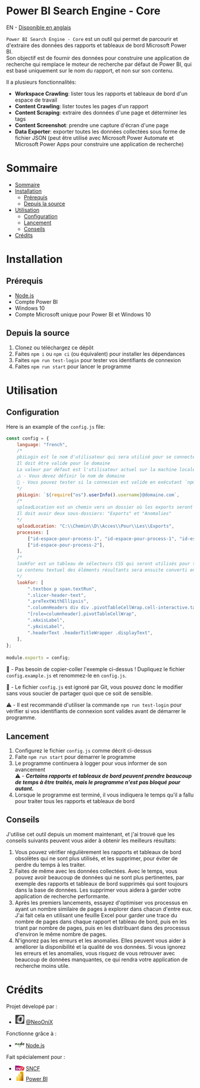 <!-- prettier-ignore-start -->
<!-- omit in toc -->
# Power BI Search Engine - Core
<!-- prettier-ignore-end -->

EN - [Disponible en anglais](/README.md)

`Power BI Search Engine - Core` est un outil qui permet de parcourir et d'extraire des données des rapports et tableaux de bord Microsoft Power BI.  
Son objectif est de fournir des données pour construire une application de recherche qui remplace le moteur de recherche par défaut de Power BI, qui est basé uniquement sur le nom du rapport, et non sur son contenu.

Il a plusieurs fonctionnalités:

-   **Workspace Crawling**: lister tous les rapports et tableaux de bord d'un espace de travail
-   **Content Crawling**: lister toutes les pages d'un rapport
-   **Content Scraping**: extraire des données d'une page et déterminer les tags
-   **Content Screenshot**: prendre une capture d'écran d'une page
-   **Data Exporter**: exporter toutes les données collectées sous forme de fichier JSON (peut être utilisé avec Microsoft Power Automate et Microsoft Power Apps pour construire une application de recherche)

# Sommaire

-   [Sommaire](#sommaire)
-   [Installation](#installation)
    -   [Prérequis](#prérequis)
    -   [Depuis la source](#depuis-la-source)
-   [Utilisation](#utilisation)
    -   [Configuration](#configuration)
    -   [Lancement](#lancement)
    -   [Conseils](#conseils)
-   [Crédits](#crédits)

# Installation

## Prérequis

-   [Node.js](https://nodejs.org/en/download/)
-   Compte Power BI
-   Windows 10
-   Compte Microsoft unique pour Power BI et Windows 10

## Depuis la source

1. Clonez ou téléchargez ce dépôt
2. Faites `npm i` ou `npm ci` (ou équivalent) pour installer les dépendances
3. Faites `npm run test-login` pour tester vos identifiants de connexion
4. Faites `npm run start` pour lancer le programme

# Utilisation

## Configuration

Here is an example of the `config.js` file:

```js
const config = {
    language: "french",
    /*
    pbiLogin est le nom d'utilisateur qui sera utilisé pour se connecter à Power BI
    Il doit être valide pour le domaine
    La valeur par défaut est l'utilisateur actuel sur la machine locale
    ⚠️ - Vous devez définir le nom de domaine
    📝 - Vous pouvez tester si la connexion est valide en exécutant `npm run test-login` dans un terminal
    */
    pbiLogin: `${require("os").userInfo().username}@domaine.com`,
    /*
    uploadLocation est un chemin vers un dossier où les exports seront enregistrés
    Il doit avoir deux sous-dossiers: "Exports" et "Anomalies"
    */
    uploadLocation: "C:\\Chemin\\D\\Acces\\Pour\\Les\\Exports",
    processes: [
        ["id-espace-pour-process-1", "id-espace-pour-process-1", "id-espace-pour-process-1"],
        ["id-espace-pour-process-2"],
    ],
    /*
    lookFor est un tableau de sélecteurs CSS qui seront utilisés pour trouver les éléments qui seront lus
    Le contenu textuel des éléments résultants sera ensuite converti en mots-clés
    */
    lookFor: [
        ".textbox p span.textRun",
        ".slicer-header-text",
        ".preTextWithEllipsis",
        ".columnHeaders div div .pivotTableCellWrap.cell-interactive.tablixAlignCenter",
        "[role=columnheader].pivotTableCellWrap",
        ".xAxisLabel",
        ".yAxisLabel",
        ".headerText .headerTitleWrapper .displayText",
    ],
};

module.exports = config;
```

📝 - Pas besoin de copier-coller l'exemple ci-dessus ! Dupliquez le fichier `config.example.js` et renommez-le en `config.js`.

🔐 - Le fichier `config.js` est ignoré par Git, vous pouvez donc le modifier sans vous soucier de partager quoi que ce soit de sensible.

⚠️ - Il est recommandé d'utiliser la commande `npm run test-login` pour vérifier si vos identifiants de connexion sont valides avant de démarrer le programme.

## Lancement

1. Configurez le fichier `config.js` comme décrit ci-dessus
2. Faite `npm run start` pour démarrer le programme
3. Le programme continuera à logger pour vous informer de son avancement  
   ⚠️ - **_Certains rapports et tableaux de bord peuvent prendre beaucoup de temps à être traités, mais le programme n'est pas bloqué pour autant._**
4. Lorsque le programme est terminé, il vous indiquera le temps qu'il a fallu pour traiter tous les rapports et tableaux de bord

## Conseils

J'utilise cet outil depuis un moment maintenant, et j'ai trouvé que les conseils suivants peuvent vous aider à obtenir les meilleurs résultats:

1. Vous pouvez vérifier régulièrement les rapports et tableaux de bord obsolètes qui ne sont plus utilisés, et les supprimer, pour éviter de perdre du temps à les traiter.
2. Faites de même avec les données collectées. Avec le temps, vous pouvez avoir beaucoup de données qui ne sont plus pertinentes, par exemple des rapports et tableaux de bord supprimés qui sont toujours dans la base de données. Les supprimer vous aidera à garder votre application de recherche performante.
3. Après les premiers lancements, essayez d'optimiser vos processus en ayant un nombre similaire de pages à explorer dans chacun d'entre eux. J'ai fait cela en utilisant une feuille Excel pour garder une trace du nombre de pages dans chaque rapport et tableau de bord, puis en les triant par nombre de pages, puis en les distribuant dans des processus d'environ le même nombre de pages.
4. N'ignorez pas les erreurs et les anomalies. Elles peuvent vous aider à améliorer la disponibilité et la qualité de vos données. Si vous ignorez les erreurs et les anomalies, vous risquez de vous retrouver avec beaucoup de données manquantes, ce qui rendra votre application de recherche moins utile.

# Crédits

Projet dévelopé par :

-   <img width="25px" src="img/onix.png"> [@NeoOniX](https://github.com/NeoOniX)

Fonctionne grâce à :

-   <img width="25px" src="img/node.png"> [Node.js](https://nodejs.org/)

Fait spécialement pour :

-   <img width="25px" src="img/sncf.png"> [SNCF](https://sncf.com/)
-   <img width="25px" src="img/pbi.png"> [Power BI](https://powerbi.microsoft.com/)
